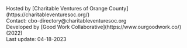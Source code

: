 <br>
<br>
<br>
Hosted by [Charitable Ventures of Orange County](https://charitableventuresoc.org/)<br>
Contact: cbo-directory@charitableventuresoc.org<br>
Developed by [Good Work Collaborative](https://www.ourgoodwork.co/) (2022)<br>
Last update: 04-18-2023<br>
